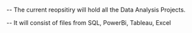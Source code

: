 -- The current reopsitiry will hold all the Data Analysis Projects.

-- It will consist of files from SQL, PowerBi, Tableau, Excel
